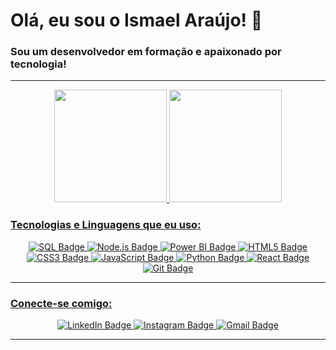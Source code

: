 # Olá, eu sou o Ismael Araújo! 👋

### Sou um desenvolvedor em formação e apaixonado por tecnologia!

---

<p align="center"> 
  <a href="https://github.com/0703ismael">
  <img height="180em" src="https://github-readme-stats.vercel.app/api?username=0703ismael&show_icons=true&theme=dracula&include_all_commits=true&count_private=true"/>
  <img height="180em" src="https://github-readme-stats.vercel.app/api/top-langs/?username=0703ismael&layout=compact&langs_count=7&theme=dracula"/>
</p>

### Tecnologias e Linguagens que eu uso:

<p align="center">
  <img src="https://img.shields.io/badge/SQL-07405E?style=for-the-badge&logo=mysql&logoColor=white" alt="SQL Badge">
  <img src="https://img.shields.io/badge/Node.js-43853D?style=for-the-badge&logo=node.js&logoColor=white" alt="Node.js Badge">
  <img src="https://img.shields.io/badge/Power%20BI-F2C811?style=for-the-badge&logo=Power-BI&logoColor=black" alt="Power BI Badge">
  <img src="https://img.shields.io/badge/HTML5-E34F26?style=for-the-badge&logo=html5&logoColor=white" alt="HTML5 Badge">
  <img src="https://img.shields.io/badge/CSS3-1572B6?style=for-the-badge&logo=css3&logoColor=white" alt="CSS3 Badge">
  <img src="https://img.shields.io/badge/JavaScript-F7DF1E?style=for-the-badge&logo=javascript&logoColor=black" alt="JavaScript Badge">
  <img src="https://img.shields.io/badge/Python-3776AB?style=for-the-badge&logo=python&logoColor=white" alt="Python Badge">
  <img src="https://img.shields.io/badge/React-20232A?style=for-the-badge&logo=react&logoColor=61DAFB" alt="React Badge">
  <img src="https://img.shields.io/badge/Git-F05032?style=for-the-badge&logo=git&logoColor=white" alt="Git Badge">
</p>

---

### Conecte-se comigo:

<p align="center">
  <a href="http://linkedin.com/in/ismael-ara%C3%BAjo-71961122a" target="_blank">
    <img src="https://img.shields.io/badge/-LinkedIn-%230077B5?style=for-the-badge&logo=linkedin&logoColor=white" target="_blank" alt="LinkedIn Badge">
  </a>
  <a href="https://www.instagram.com/ismael.araujo__/" target="_blank">
    <img src="https://img.shields.io/badge/-Instagram-%23E4405F?style=for-the-badge&logo=instagram&logoColor=white" target="_blank" alt="Instagram Badge">
  </a>
  <a href = "ismaelaraujo0703@gmail.com">
    <img src="https://img.shields.io/badge/-Gmail-%23333?style=for-the-badge&logo=gmail&logoColor=white" target="_blank" alt="Gmail Badge">
  </a>
</p>


---
<!--
**0703ismael/0703ismael** is a ✨ _special_ ✨ repository because its `README.md` (this file) appears on your GitHub profile.

Here are some ideas to get you started:

- 🔭 I’m currently working on ...
- 🌱 I’m currently learning ...
- 👯 I’m looking to collaborate on ...
- 🤔 I’m looking for help with ...
- 💬 Ask me about ...
- 📫 How to reach me: ...
- 😄 Pronouns: ...
- ⚡ Fun fact: ...
-->
